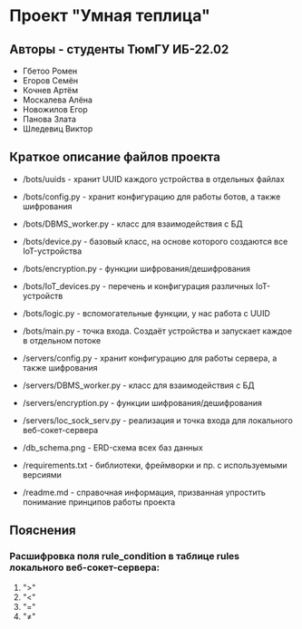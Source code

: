 # Проект "Умная теплица"
## Авторы - студенты ТюмГУ ИБ-22.02
- Гбетоо Ромен
- Егоров Семён
- Кочнев Артём
- Москалева Алёна
- Новожилов Егор
- Панова Злата
- Шледевиц Виктор



## Краткое описание файлов проекта
- /bots/uuids - хранит UUID каждого устройства в отдельных файлах
- /bots/config.py - хранит конфигурацию для работы ботов, а также шифрования
- /bots/DBMS_worker.py - класс для взаимодействия с БД
- /bots/device.py - базовый класс, на основе которого создаются все IoT-устройства
- /bots/encryption.py - функции шифрования/дешифрования
- /bots/IoT_devices.py - перечень и конфигурация различных IoT-устройств
- /bots/logic.py - вспомогательные функции, у нас работа с UUID
- /bots/main.py - точка входа. Создаёт устройства и запускает каждое в отдельном потоке

- /servers/config.py - хранит конфигурацию для работы сервера, а также шифрования
- /servers/DBMS_worker.py - класс для взаимодействия с БД
- /servers/encryption.py - функции шифрования/дешифрования
- /servers/loc_sock_serv.py - реализация и точка входа для локального веб-сокет-сервера

- /db_schema.png - ERD-схема всех баз данных
- /requirements.txt - библиотеки, фреймворки и пр. с используемыми версиями
- /readme.md - справочная информация, призванная упростить понимание принципов работы проекта



## Пояснения
### Расшифровка поля rule_condition в таблице rules локального веб-сокет-сервера:
1. ">"
2. "<"
3. "="
4. "≠"